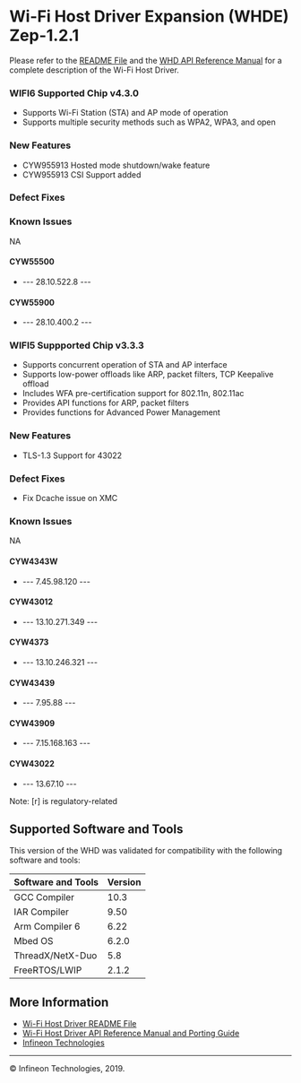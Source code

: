 # Wi-Fi Host Driver Expansion (WHDE) Zep-1.2.1
Please refer to the [README File](./README.md) and the [WHD API Reference Manual](https://infineon.github.io/wifi-host-driver/html/index.html) for a complete description of the Wi-Fi Host Driver.

### WIFI6 Supported Chip v4.3.0
* Supports Wi-Fi Station (STA) and AP mode of operation
* Supports multiple security methods such as WPA2, WPA3, and open

### New Features
* CYW955913 Hosted mode shutdown/wake feature
* CYW955913 CSI Support added

### Defect Fixes

### Known Issues
NA

#### CYW55500
* --- 28.10.522.8 ---

#### CYW55900
* --- 28.10.400.2 ---


### WIFI5 Suppported Chip v3.3.3

* Supports concurrent operation of STA and AP interface
* Supports low-power offloads like ARP, packet filters, TCP Keepalive offload
* Includes WFA pre-certification support for 802.11n, 802.11ac
* Provides API functions for ARP, packet filters
* Provides functions for Advanced Power Management

### New Features
* TLS-1.3 Support for 43022

### Defect Fixes
* Fix Dcache issue on XMC

### Known Issues
NA

#### CYW4343W
* --- 7.45.98.120 ---

#### CYW43012
* --- 13.10.271.349 ---

#### CYW4373
* --- 13.10.246.321 ---

#### CYW43439
* --- 7.95.88 ---

#### CYW43909
* --- 7.15.168.163 ---

#### CYW43022
* --- 13.67.10 ---


Note: [r] is regulatory-related

## Supported Software and Tools
This version of the WHD was validated for compatibility with the following software and tools:

| Software and Tools                                      | Version      |
| :---                                                    | :----        |
| GCC Compiler                                            | 10.3         |
| IAR Compiler                                            | 9.50         |
| Arm Compiler 6                                          | 6.22         |
| Mbed OS                                                 | 6.2.0        |
| ThreadX/NetX-Duo                                        | 5.8          |
| FreeRTOS/LWIP                                           | 2.1.2        |


## More Information
* [Wi-Fi Host Driver README File](./README.md)
* [Wi-Fi Host Driver API Reference Manual and Porting Guide](https://infineon.github.io/wifi-host-driver/html/index.html)
* [Infineon Technologies](http://www.infineon.com)

---
© Infineon Technologies, 2019.
